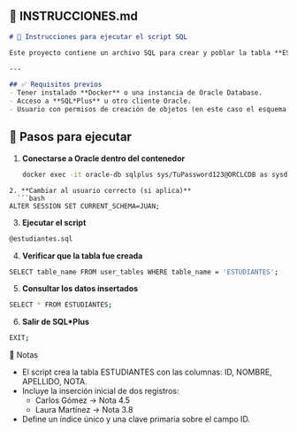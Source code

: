 ## 📄 INSTRUCCIONES.md

```markdown
# 📘 Instrucciones para ejecutar el script SQL

Este proyecto contiene un archivo SQL para crear y poblar la tabla **ESTUDIANTES** en Oracle Database.

---

## ✅ Requisitos previos
- Tener instalado **Docker** o una instancia de Oracle Database.
- Acceso a **SQL*Plus** u otro cliente Oracle.
- Usuario con permisos de creación de objetos (en este caso el esquema **JUAN**).

`````

## 🚀 Pasos para ejecutar

1. **Conectarse a Oracle dentro del contenedor**
   ```bash
   docker exec -it oracle-db sqlplus sys/TuPassword123@ORCLCDB as sysdba
`````
2. **Cambiar al usuario correcto (si aplica)**
  ```bash
ALTER SESSION SET CURRENT_SCHEMA=JUAN;
`````
3. **Ejecutar el script**
```bash
@estudiantes.sql
`````
4. **Verificar que la tabla fue creada**
```bash
SELECT table_name FROM user_tables WHERE table_name = 'ESTUDIANTES';
`````
5. **Consultar los datos insertados**
```bash
SELECT * FROM ESTUDIANTES;
`````
6. **Salir de SQL*Plus**
```bash
EXIT;
`````
📌 Notas

- El script crea la tabla ESTUDIANTES con las columnas: ID, NOMBRE, APELLIDO, NOTA.
- Incluye la inserción inicial de dos registros:
  - Carlos Gómez → Nota 4.5
  - Laura Martínez → Nota 3.8  
- Define un índice único y una clave primaria sobre el campo ID.
